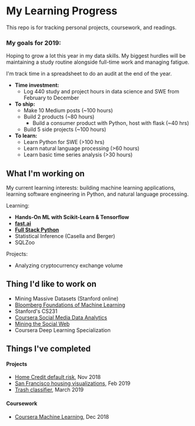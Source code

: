 # My Learning Progress

This repo is for tracking personal projects, coursework, and readings.

### My goals for 2019: 

Hoping to grow a lot this year in my data skills. My biggest hurdles will be maintaining a study routine alongside full-time work and managing fatigue. 

I'm track time in a spreadsheet to do an audit at the end of the year.

- **Time investment:** 
    - Log 440 study and project hours in data science and SWE from February to December
- **To ship:**
    - Make 10 Medium posts (~100 hours)
    - Build 2 products (~80 hours)
        - Build a consumer product with Python, host with flask (~40 hrs)
    - Build 5 side projects (~100 hours)
- **To learn:**
    - Learn Python for SWE (>100 hrs)
    - Learn natural language processing (>60 hours)
    - Learn basic time series analysis (>30 hours)

## What I'm working on

My current learning interests: building machine learning applications, learning software engineering in Python, and natural language processing. 

Learning:
- **Hands-On ML with Scikit-Learn & Tensorflow**
- **[fast.ai](http://www.fast.ai/)**
- **[Full Stack Python](https://www.fullstackpython.com/table-of-contents.html)**
- Statistical Inference (Casella and Berger)
- SQLZoo

Projects:
- Analyzing cryptocurrency exchange volume

## Thing I'd like to work on

- Mining Massive Datasets (Stanford online)
- [Bloomberg Foundations of Machine Learning](https://bloomberg.github.io/foml/#home)
- Stanford's CS231
- [Coursera Social Media Data Analytics](https://www.coursera.org/learn/social-media-data-analytics)
- [Mining the Social Web](https://www.webpages.uidaho.edu/~stevel/504/mining-the-social-web-2nd-edition.pdf)
- Coursera Deep Learning Specialization

## Things I've completed

#### Projects
- [Home Credit default risk](https://www.kaggle.com/c/home-credit-default-risk), Nov 2018
- [San Francisco housing visualizations](https://github.com/collindching/sf_housing), Feb 2019
- [Trash classifier](https://github.com/collindching/Waste-Sorter), March 2019

#### Coursework
- [Coursera Machine Learning](https://www.coursera.org/learn/machine-learning), Dec 2018
